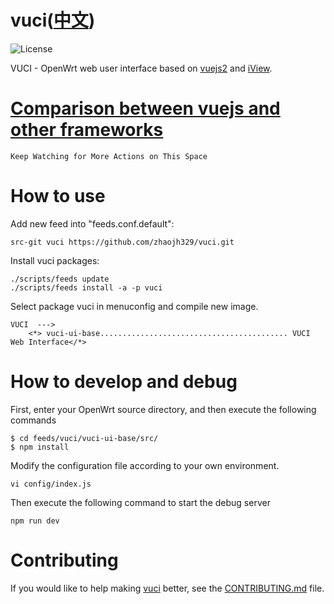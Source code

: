 # vuci([中文](https://github.com/zhaojh329/vuci/blob/master/README_ZH.md))

![](https://img.shields.io/badge/license-GPLV3-brightgreen.svg?style=plastic "License")

VUCI - OpenWrt web user interface based on [vuejs2](https://github.com/vuejs/vue) and [iView](https://github.com/iview/iview).

# [Comparison between vuejs and other frameworks](https://vuejs.org/v2/guide/comparison.html)

`Keep Watching for More Actions on This Space`

# How to use
Add new feed into "feeds.conf.default":
    
    src-git vuci https://github.com/zhaojh329/vuci.git

Install vuci packages:
    
    ./scripts/feeds update
    ./scripts/feeds install -a -p vuci

Select package vuci in menuconfig and compile new image.

    VUCI  --->
        <*> vuci-ui-base.......................................... VUCI Web Interface</*>


# How to develop and debug
First, enter your OpenWrt source directory, and then execute the following commands

	$ cd feeds/vuci/vuci-ui-base/src/
	$ npm install

Modify the configuration file according to your own environment.

	vi config/index.js

Then execute the following command to start the debug server

	npm run dev

# Contributing
If you would like to help making [vuci](https://github.com/zhaojh329/vuci) better,
see the [CONTRIBUTING.md](https://github.com/zhaojh329/vuci/blob/master/CONTRIBUTING.md) file.
